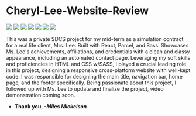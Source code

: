 # Cheryl-Lee-Website-Review

![](images/ProjectScreenshot.png)
![](images/ProjectScreenshot2.png)
![](images/ProjectScreenshot3.png)
![](images/ProjectScreenshot4.png)
![](images/ProjectScreenshot5.png)
![](images/ProjectScreenshot6.png)
![](images/ProjectScreenshot7.png)

This was a private SDCS project for my mid-term as a simulation contract for a real life client, Mrs. Lee. Built with React, Parcel, and Sass. Showcases Ms. Lee's achievements, affiliations, and credentials with a clean and classy appearance, including an automated contact page. Leveraging my soft skills and proficiencies in HTML and CSS w/SASS, I played a crucial leading role in this project, designing a responsive cross-platform website with well-kept code. I was responsible for designing the main title, navigation bar, home page, and the footer specifically. Being passionate about this project, I followed up with Ms. Lee to update and finalize the project, video demonstration coming soon.  

* **Thank you**, ***-Miles Mickelson***
